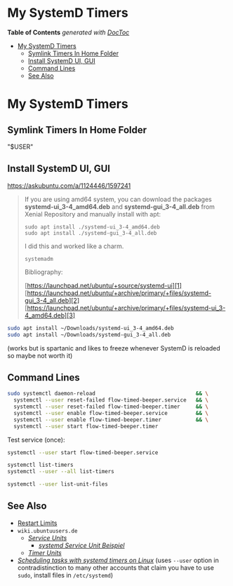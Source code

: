 
# My SystemD Timers

<!-- START doctoc generated TOC please keep comment here to allow auto update -->
<!-- DON'T EDIT THIS SECTION, INSTEAD RE-RUN doctoc TO UPDATE -->
**Table of Contents**  *generated with [DocToc](https://github.com/thlorenz/doctoc)*

- [My SystemD Timers](#my-systemd-timers)
  - [Symlink Timers In Home Folder](#symlink-timers-in-home-folder)
  - [Install SystemD UI, GUI](#install-systemd-ui-gui)
  - [Command Lines](#command-lines)
  - [See Also](#see-also)

<!-- END doctoc generated TOC please keep comment here to allow auto update -->



# My SystemD Timers

## Symlink Timers In Home Folder

"$USER"

## Install SystemD UI, GUI

https://askubuntu.com/a/1124446/1597241

> If you are using amd64 system, you can download the packages **systemd-ui_3-4_amd64.deb** and **systemd-gui_3-4_all.deb** from Xenial Repository and manually install with apt:
>
>     sudo apt install ./systemd-ui_3-4_amd64.deb
>     sudo apt install ./systemd-gui_3-4_all.deb
>
> I did this and worked like a charm.
>
>     systemadm
>
> Bibliography:
>
> [https://launchpad.net/ubuntu/+source/systemd-ui][1]
> [https://launchpad.net/ubuntu/+archive/primary/+files/systemd-gui_3-4_all.deb][2]
> [https://launchpad.net/ubuntu/+archive/primary/+files/systemd-ui_3-4_amd64.deb][3]
>
>
>   [1]: https://launchpad.net/ubuntu/+source/systemd-ui
>   [2]: https://launchpad.net/ubuntu/+archive/primary/+files/systemd-gui_3-4_all.deb
>   [3]: https://launchpad.net/ubuntu/+archive/primary/+files/systemd-ui_3-4_amd64.deb

```bash
sudo apt install ~/Downloads/systemd-ui_3-4_amd64.deb
sudo apt install ~/Downloads/systemd-gui_3-4_all.deb
```

(works but is spartanic and likes to freeze whenever SystemD is reloaded so maybe not worth it)

## Command Lines

```bash
sudo systemctl daemon-reload                                && \
  systemctl --user reset-failed flow-timed-beeper.service   && \
  systemctl --user reset-failed flow-timed-beeper.timer     && \
  systemctl --user enable flow-timed-beeper.service         && \
  systemctl --user enable flow-timed-beeper.timer           && \
  systemctl --user start flow-timed-beeper.timer
```

Test service (once):

```bash
systemctl --user start flow-timed-beeper.service
```

```bash
systemctl list-timers
systemctl --user --all list-timers
```

```bash
systemctl --user list-unit-files
```

<!--

play /usr/share/mint-artwork/sounds/notification.oga
which play

man systemd.time
l /etc/systemd/system/
#
systemctl status flow-timed-beeper.timer
journalctl -xe
journalctl -p 5 -xb


sudo systemctl daemon-reload && systemctl --user enable flow-timed-beeper.timer && systemctl --user start flow-timed-beeper.timer

 -->


## See Also

* [Restart
  Limits](https://serverfault.com/questions/845471/service-start-request-repeated-too-quickly-refusing-to-start-limit)
* `wiki.ubuntuusers.de`
  * [*Service Units*](https://wiki.ubuntuusers.de/systemd/Service_Units/)
    * [*systemd Service Unit Beispiel*](https://wiki.ubuntuusers.de/Howto/systemd_Service_Unit_Beispiel/)
  * [*Timer Units*](https://wiki.ubuntuusers.de/systemd/Service_Units/)
* [*Scheduling tasks with systemd timers on
  Linux*](https://www.fosslinux.com/48317/scheduling-tasks-systemd-timers-linux.htm) (uses `--user` option
  in contradistinction to many other accounts that claim you have to use `sudo`, install files in
  `/etc/systemd`)
